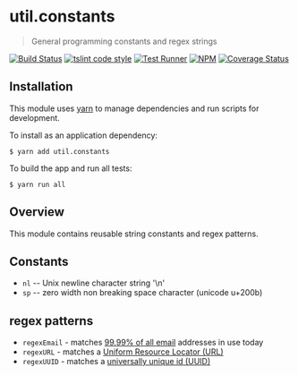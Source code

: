 # util.constants

> General programming constants and regex strings

[![Build Status](https://travis-ci.org/jmquigley/util.constants.svg?branch=master)](https://travis-ci.org/jmquigley/util.constants)
[![tslint code style](https://img.shields.io/badge/code_style-TSlint-5ed9c7.svg)](https://palantir.github.io/tslint/)
[![Test Runner](https://img.shields.io/badge/testing-ava-blue.svg)](https://github.com/avajs/ava)
[![NPM](https://img.shields.io/npm/v/util.constants.svg)](https://www.npmjs.com/package/util.constants)
[![Coverage Status](https://coveralls.io/repos/github/jmquigley/util.constants/badge.svg?branch=master)](https://coveralls.io/github/jmquigley/util.constants?branch=master)


## Installation

This module uses [yarn](https://yarnpkg.com/en/) to manage dependencies and run scripts for development.

To install as an application dependency:
```
$ yarn add util.constants
```

To build the app and run all tests:
```
$ yarn run all
```


## Overview
This module contains reusable string constants and regex patterns.


## Constants

- `nl` -- Unix newline character string '\n'
- `sp` -- zero width non breaking space character (unicode u+200b)

## regex patterns

- `regexEmail` - matches [99.99% of all email](http://www.regular-expressions.info/email.html) addresses in use today
- `regexURL` - matches a [Uniform Resource Locator (URL)](https://en.wikipedia.org/wiki/URL)
- `regexUUID` - matches a [universally unique id (UUID)](https://en.wikipedia.org/wiki/Universally_unique_identifier)
